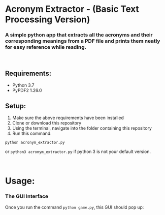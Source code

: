 # Acronym Extractor - (Basic Text Processing Version)
### A simple python app that extracts all the acronyms and their corresponding meanings from a PDF file and prints them neatly for easy reference while reading.

<br>

## Requirements:
<ul>
  <li>Python 3.7</li>
  <li>PyPDF2 1.26.0</li>
</ul>

## Setup:
1. Make sure the above requirements have been installed
2. Clone or download this repository
3. Using the terminal, navigate into the folder containing this repository
4. Run this command:
```
python acronym_extractor.py
```
or ```python3 acronym_extractor.py``` if python 3 is not your default version.

<br>

# Usage:



### The GUI Interface
Once you run the command `python game.py`, this GUI should pop up:


